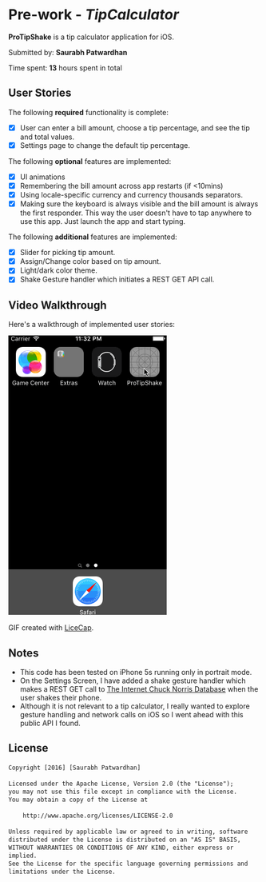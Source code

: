 # Pre-work - *TipCalculator*

**ProTipShake** is a tip calculator application for iOS.

Submitted by: **Saurabh Patwardhan**

Time spent: **13** hours spent in total

## User Stories

The following **required** functionality is complete:

* [x] User can enter a bill amount, choose a tip percentage, and see the tip and total values.
* [x] Settings page to change the default tip percentage.

The following **optional** features are implemented:
* [x] UI animations
* [x] Remembering the bill amount across app restarts (if <10mins)
* [x] Using locale-specific currency and currency thousands separators.
* [x] Making sure the keyboard is always visible and the bill amount is always the first responder. This way the user doesn't have to tap anywhere to use this app. Just launch the app and start typing.

The following **additional** features are implemented:

- [x] Slider for picking tip amount.
- [x] Assign/Change color based on tip amount.
- [x] Light/dark color theme.
- [x] Shake Gesture handler which initiates a REST GET API call. 

## Video Walkthrough 

Here's a walkthrough of implemented user stories:

![Video Walkthrough](proTipShakeDemo.gif)

GIF created with [LiceCap](http://www.cockos.com/licecap/).

## Notes
- This code has been tested on iPhone 5s running only in portrait mode. 
- On the Settings Screen, I have added a shake gesture handler which makes a REST GET call to [The Internet Chuck Norris Database](http://www.icndb.com/) when the user shakes their phone. 
- Although it is not relevant to a tip calculator, I really wanted to explore gesture handling and network calls on iOS so I went ahead with this public API I found. 

## License

    Copyright [2016] [Saurabh Patwardhan]

    Licensed under the Apache License, Version 2.0 (the "License");
    you may not use this file except in compliance with the License.
    You may obtain a copy of the License at

        http://www.apache.org/licenses/LICENSE-2.0

    Unless required by applicable law or agreed to in writing, software
    distributed under the License is distributed on an "AS IS" BASIS,
    WITHOUT WARRANTIES OR CONDITIONS OF ANY KIND, either express or implied.
    See the License for the specific language governing permissions and
    limitations under the License.

